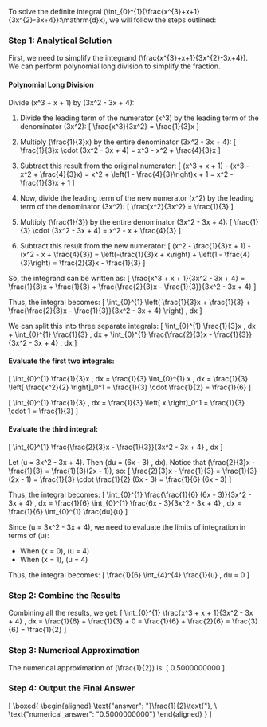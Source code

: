 To solve the definite integral \(\int_{0}^{1}{\frac{x^{3}+x+1}{3x^{2}-3x+4}}\:\mathrm{d}x\), we will follow the steps outlined:

### Step 1: Analytical Solution

First, we need to simplify the integrand \(\frac{x^{3}+x+1}{3x^{2}-3x+4}\). We can perform polynomial long division to simplify the fraction.

#### Polynomial Long Division

Divide \(x^3 + x + 1\) by \(3x^2 - 3x + 4\):

1. Divide the leading term of the numerator \(x^3\) by the leading term of the denominator \(3x^2\):
   \[
   \frac{x^3}{3x^2} = \frac{1}{3}x
   \]

2. Multiply \(\frac{1}{3}x\) by the entire denominator \(3x^2 - 3x + 4\):
   \[
   \frac{1}{3}x \cdot (3x^2 - 3x + 4) = x^3 - x^2 + \frac{4}{3}x
   \]

3. Subtract this result from the original numerator:
   \[
   (x^3 + x + 1) - (x^3 - x^2 + \frac{4}{3}x) = x^2 + \left(1 - \frac{4}{3}\right)x + 1 = x^2 - \frac{1}{3}x + 1
   \]

4. Now, divide the leading term of the new numerator \(x^2\) by the leading term of the denominator \(3x^2\):
   \[
   \frac{x^2}{3x^2} = \frac{1}{3}
   \]

5. Multiply \(\frac{1}{3}\) by the entire denominator \(3x^2 - 3x + 4\):
   \[
   \frac{1}{3} \cdot (3x^2 - 3x + 4) = x^2 - x + \frac{4}{3}
   \]

6. Subtract this result from the new numerator:
   \[
   (x^2 - \frac{1}{3}x + 1) - (x^2 - x + \frac{4}{3}) = \left(-\frac{1}{3}x + x\right) + \left(1 - \frac{4}{3}\right) = \frac{2}{3}x - \frac{1}{3}
   \]

So, the integrand can be written as:
\[
\frac{x^3 + x + 1}{3x^2 - 3x + 4} = \frac{1}{3}x + \frac{1}{3} + \frac{\frac{2}{3}x - \frac{1}{3}}{3x^2 - 3x + 4}
\]

Thus, the integral becomes:
\[
\int_{0}^{1} \left( \frac{1}{3}x + \frac{1}{3} + \frac{\frac{2}{3}x - \frac{1}{3}}{3x^2 - 3x + 4} \right) \, dx
\]

We can split this into three separate integrals:
\[
\int_{0}^{1} \frac{1}{3}x \, dx + \int_{0}^{1} \frac{1}{3} \, dx + \int_{0}^{1} \frac{\frac{2}{3}x - \frac{1}{3}}{3x^2 - 3x + 4} \, dx
\]

#### Evaluate the first two integrals:
\[
\int_{0}^{1} \frac{1}{3}x \, dx = \frac{1}{3} \int_{0}^{1} x \, dx = \frac{1}{3} \left[ \frac{x^2}{2} \right]_0^1 = \frac{1}{3} \cdot \frac{1}{2} = \frac{1}{6}
\]

\[
\int_{0}^{1} \frac{1}{3} \, dx = \frac{1}{3} \left[ x \right]_0^1 = \frac{1}{3} \cdot 1 = \frac{1}{3}
\]

#### Evaluate the third integral:
\[
\int_{0}^{1} \frac{\frac{2}{3}x - \frac{1}{3}}{3x^2 - 3x + 4} \, dx
\]

Let \(u = 3x^2 - 3x + 4\). Then \(du = (6x - 3) \, dx\). Notice that \(\frac{2}{3}x - \frac{1}{3} = \frac{1}{3}(2x - 1)\), so:
\[
\frac{2}{3}x - \frac{1}{3} = \frac{1}{3}(2x - 1) = \frac{1}{3} \cdot \frac{1}{2} (6x - 3) = \frac{1}{6} (6x - 3)
\]

Thus, the integral becomes:
\[
\int_{0}^{1} \frac{\frac{1}{6} (6x - 3)}{3x^2 - 3x + 4} \, dx = \frac{1}{6} \int_{0}^{1} \frac{6x - 3}{3x^2 - 3x + 4} \, dx = \frac{1}{6} \int_{0}^{1} \frac{du}{u}
\]

Since \(u = 3x^2 - 3x + 4\), we need to evaluate the limits of integration in terms of \(u\):
- When \(x = 0\), \(u = 4\)
- When \(x = 1\), \(u = 4\)

Thus, the integral becomes:
\[
\frac{1}{6} \int_{4}^{4} \frac{1}{u} \, du = 0
\]

### Step 2: Combine the Results

Combining all the results, we get:
\[
\int_{0}^{1} \frac{x^3 + x + 1}{3x^2 - 3x + 4} \, dx = \frac{1}{6} + \frac{1}{3} + 0 = \frac{1}{6} + \frac{2}{6} = \frac{3}{6} = \frac{1}{2}
\]

### Step 3: Numerical Approximation

The numerical approximation of \(\frac{1}{2}\) is:
\[
0.5000000000
\]

### Step 4: Output the Final Answer

\[
\boxed{
\begin{aligned}
\text{"answer": "}\frac{1}{2}\text{"}, \\
\text{"numerical_answer": "0.5000000000"}
\end{aligned}
}
\]